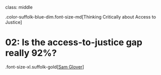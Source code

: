 class: middle

.color-suffolk-blue-dim.font-size-md[Thinking Critically about Access to Justice]
# 02: Is the access-to-justice gap really 92%?

.font-size-xl.suffolk-gold[[Sam Glover](https://samglover.net)]